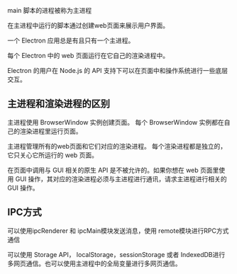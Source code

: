 main 脚本的进程被称为主进程

在主进程中运行的脚本通过创建web页面来展示用户界面。

一个 Electron 应用总是有且只有一个主进程。

每个 Electron 中的 web 页面运行在它自己的渲染进程中。

Electron 的用户在 Node.js 的 API 支持下可以在页面中和操作系统进行一些底层交互。

## 主进程和渲染进程的区别
主进程使用 BrowserWindow 实例创建页面。 每个 BrowserWindow 实例都在自己的渲染进程里运行页面。

主进程管理所有的web页面和它们对应的渲染进程。 每个渲染进程都是独立的，它只关心它所运行的 web 页面。

在页面中调用与 GUI 相关的原生 API 是不被允许的。如果你想在 web 页面里使用 GUI 操作，其对应的渲染进程必须与主进程进行通讯，请求主进程进行相关的 GUI 操作。

## IPC方式
可以使用ipcRenderer 和 ipcMain模块发送消息，使用 remote模块进行RPC方式通信

可以使用 Storage API， localStorage，sessionStorage 或者 IndexedDB进行多网页通信。也可以使用主进程中的全局变量进行多网页通信。
